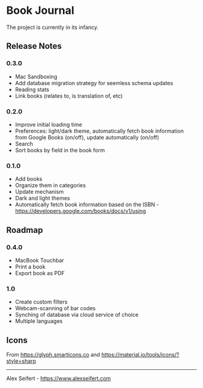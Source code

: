 # Book Journal

The project is currently in its infancy.

## Release Notes

### 0.3.0
- Mac Sandboxing
- Add database migration strategy for seemless schema updates
- Reading stats
- Link books (relates to, is translation of, etc)

### 0.2.0
- Improve initial loading time
- Preferences: light/dark theme, automatically fetch book information from Google Books (on/off), update automatically (on/off)
- Search
- Sort books by field in the book form

### 0.1.0
- Add books
- Organize them in categories
- Update mechanism
- Dark and light themes
- Automatically fetch book information based on the ISBN - https://developers.google.com/books/docs/v1/using


## Roadmap

### 0.4.0
- MacBook Touchbar
- Print a book
- Export book as PDF

### 1.0
- Create custom filters
- Webcam-scanning of bar codes
- Synching of database via cloud service of choice
- Multiple languages


## Icons

From https://glyph.smarticons.co and https://material.io/tools/icons/?style=sharp

---

Alex Seifert - https://www.alexseifert.com

